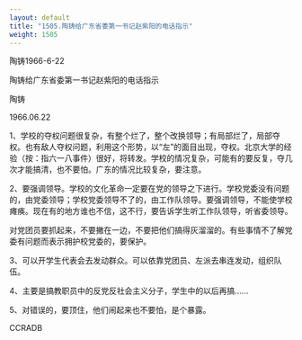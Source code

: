 ```yaml
---
layout: default
title: "1505.陶铸给广东省委第一书记赵紫阳的电话指示"
weight: 1505
---
```


陶铸1966-6-22

陶铸给广东省委第一书记赵紫阳的电话指示

陶铸

1966.06.22

1、学校的夺权问题很复杂，有整个烂了，整个改换领导；有局部烂了，局部夺权。也有敌人夺权问题，利用这个形势，以“左”的面目出现，夺权。北京大学的经验（按：指六一八事件）很好，将转发。学校的情况复杂，可能有的要反复，夺几次才能搞清，也不要怕。广东的情况比较复杂，要注意。

2、要强调领导。学校的文化革命一定要在党的领导之下进行。学校党委没有问题的，由党委领导；学校党委领导不了的，由工作队领导。要强调领导，不能使学校瘫痪。现在有的地方谁也不信，这不行，要告诉学生听工作队领导，听省委领导。

对党团员要抓起来，不要撇在一边，不要把他们搞得灰溜溜的。有些事情不了解党委有问题而表示拥护校党委的，要保护。

3、可以开学生代表会去发动群众。可以依靠党团员、左派去串连发动，组织队伍。

4、主要是搞教职员中的反党反社会主义分子，学生中的以后再搞……

5、对错误的，要顶住，他们闹起来也不要怕，是个暴露。

CCRADB

